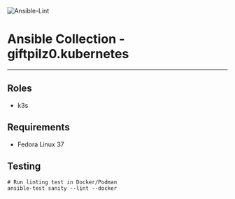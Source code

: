 ![Ansible-Lint](https://github.com/giftpilz0/ansible-collection-kubernetes/actions/workflows/ci.yml/badge.svg)

# Ansible Collection - giftpilz0.kubernetes

______________________________________________________________________

## Roles

- k3s

## Requirements

- Fedora Linux 37

## Testing

```
# Run linting test in Docker/Podman
ansible-test sanity --lint --docker
```

